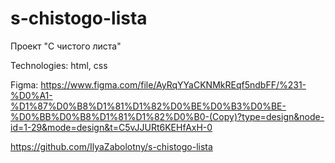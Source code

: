 # s-chistogo-lista

Проект "С чистого листа"

Technologies: html, css

Figma: https://www.figma.com/file/AyRqYYaCKNMkREqf5ndbFF/%231-%D0%A1-%D1%87%D0%B8%D1%81%D1%82%D0%BE%D0%B3%D0%BE-%D0%BB%D0%B8%D1%81%D1%82%D0%B0-(Copy)?type=design&node-id=1-29&mode=design&t=C5vJJURt6KEHfAxH-0

https://github.com/IlyaZabolotny/s-chistogo-lista
